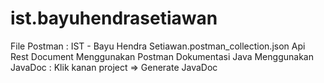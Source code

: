 # ist.bayuhendrasetiawan

File Postman : IST - Bayu Hendra Setiawan.postman_collection.json
Api Rest Document Menggunakan Postman
Dokumentasi Java Menggunakan JavaDoc : Klik kanan project => Generate JavaDoc
